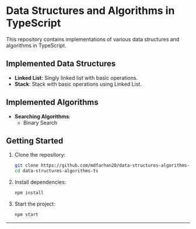# Data Structures and Algorithms in TypeScript

This repository contains implementations of various data structures and algorithms in TypeScript.

## Implemented Data Structures

- **Linked List**: Singly linked list with basic operations.
- **Stack**: Stack with basic operations using Linked List.

## Implemented Algorithms

<!-- - **Sorting Algorithms**:
  - Bubble Sort
  - Merge Sort
  - Quick Sort -->
- **Searching Algorithms**:
  - Binary Search

## Getting Started

1. Clone the repository:
   ```bash
   git clone https://github.com/mdfarhan20/data-structures-algorithms-ts.git
   cd data-structures-algorithms-ts
   ```

2. Install dependencies:
   ```bash
   npm install
   ```

3. Start the project:
   ```bash
   npm start
   ```

---